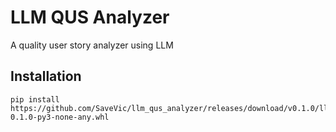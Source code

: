 # LLM QUS Analyzer
A quality user story analyzer using LLM

## Installation
```
pip install https://github.com/SaveVic/llm_qus_analyzer/releases/download/v0.1.0/llm_qus_analyzer-0.1.0-py3-none-any.whl
```